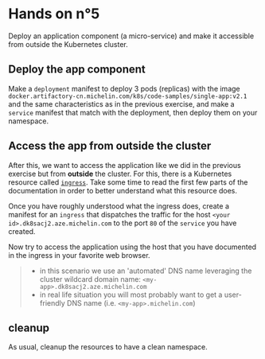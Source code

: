 # Hands on n°5

Deploy an application component (a micro-service) and make it accessible from outside the Kubernetes cluster.

## Deploy the app component

Make a `deployment` manifest to deploy 3 pods (replicas) with the image `docker.artifactory-cn.michelin.com/k8s/code-samples/single-app:v2.1` and the same characteristics as in the previous exercise, and make a `service` manifest that match with the deployment, then deploy them on your namespace.

## Access the app from outside the cluster

After this, we want to access the application like we did in the previous exercise but from **outside** the cluster. For this, there is a Kubernetes resource called [`ingress`](https://kubernetes.io/docs/concepts/services-networking/ingress/). Take some time to read the first few parts of the documentation in order to better understand what this resource does.

Once you have roughly understood what the ingress does, create a manifest for an `ingress` that dispatches the traffic for the host `<your id>.dk8sacj2.aze.michelin.com` to the port `80` of the `service` you have created.

Now try to access the application using the host that you have documented in the ingress in your favorite web browser.

> - in this scenario we use an 'automated' DNS name leveraging the cluster wildcard domain name: `<my-app>.dk8sacj2.aze.michelin.com`
> - in real life situation you will most probably want to get a user-friendly DNS name (i.e. `<my-app>.michelin.com`)

## cleanup

As usual, cleanup the resources to have a clean namespace.
